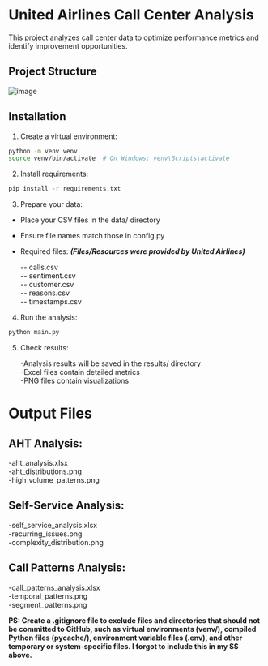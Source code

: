 # United Airlines Call Center Analysis

This project analyzes call center data to optimize performance metrics and identify improvement opportunities.

## Project Structure

![image](https://github.com/user-attachments/assets/e3efddaa-4eae-4db7-b772-7a217bd71e57)

## Installation

1. Create a virtual environment:

```bash
python -m venv venv
source venv/bin/activate  # On Windows: venv\Scripts\activate
```

2. Install requirements:
```bash
pip install -r requirements.txt
```

3. Prepare your data:


 - Place your CSV files in the data/ directory
 - Ensure file names match those in config.py
 - Required files: ***(Files/Resources were provided by United Airlines)***

   -- calls.csv <br>
   -- sentiment.csv <br>
   -- customer.csv <br>
   -- reasons.csv <br>
   -- timestamps.csv

4. Run the analysis:
```bash
python main.py
```
   
5. Check results:

   -Analysis results will be saved in the results/ directory <br>
   -Excel files contain detailed metrics <br>
   -PNG files contain visualizations

# Output Files

## AHT Analysis:

-aht_analysis.xlsx <br>
-aht_distributions.png <br>
-high_volume_patterns.png

## Self-Service Analysis:

 -self_service_analysis.xlsx <br>
 -recurring_issues.png <br>
 -complexity_distribution.png

## Call Patterns Analysis:

 -call_patterns_analysis.xlsx <br>
 -temporal_patterns.png <br>
 -segment_patterns.png   

<b> PS: Create a .gitignore file to exclude files and directories that should not be committed to GitHub, such as virtual environments (venv/), compiled Python files (__pycache__/), environment variable files (.env), and other temporary or system-specific files. I forgot to include this in my SS above. <b>

